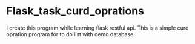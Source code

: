 # Flask_task_curd_oprations
I create this program while learning flask restful api. This is a simple curd opration program for to do list with demo database.
